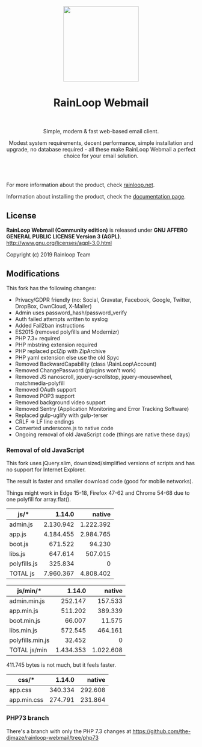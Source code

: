<div align="center">
  <a href="https://github.com/RainLoop/rainloop-webmail">
    <img width="200" heigth="200" src="https://www.rainloop.net/static/img/logo-256x256-tiny.png">
  </a>
  <br>
  <h1>RainLoop Webmail</h1>
  <br>
  <p>
    Simple, modern &amp; fast web-based email client.
  </p>
  <p>
    Modest system requirements, decent performance, simple installation and upgrade, no database required
    - all these make RainLoop Webmail a perfect choice for your email solution.
  </p>
  <h2></h2>
  <br>
</div>

For more information about the product, check [rainloop.net](http://www.rainloop.net/).

Information about installing the product, check the [documentation page](http://www.rainloop.net/docs/installation/).

## License

**RainLoop Webmail (Community edition)** is released under
**GNU AFFERO GENERAL PUBLIC LICENSE Version 3 (AGPL)**.
http://www.gnu.org/licenses/agpl-3.0.html

Copyright (c) 2019 Rainloop Team

## Modifications

This fork has the following changes:

* Privacy/GDPR friendly (no: Social, Gravatar, Facebook, Google, Twitter, DropBox, OwnCloud, X-Mailer)
* Admin uses password_hash/password_verify
* Auth failed attempts written to syslog
* Added Fail2ban instructions
* ES2015 (removed polyfills and Modernizr)
* PHP 7.3+ required
* PHP mbstring extension required
* PHP replaced pclZip with ZipArchive
* PHP yaml extension else use the old Spyc
* Removed BackwardCapability (class \RainLoop\Account)
* Removed ChangePassword (plugins won't work)
* Removed JS nanoscroll, jquery-scrollstop, jquery-mousewheel, matchmedia-polyfill
* Removed OAuth support
* Removed POP3 support
* Removed background video support
* Removed Sentry (Application Monitoring and Error Tracking Software)
* Replaced gulp-uglify with gulp-terser
* CRLF => LF line endings
* Converted underscore.js to native code
* Ongoing removal of old JavaScript code (things are native these days)

### Removal of old JavaScript

This fork uses jQuery.slim, downsized/simplified versions of scripts and has no support for Internet Explorer.

The result is faster and smaller download code (good for mobile networks).

Things might work in Edge 15-18, Firefox 47-62 and Chrome 54-68 due to one polyfill for array.flat().

|js/*       	|1.14.0   	|native   	|
|-----------	|--------:	|--------:	|
|admin.js    	|2.130.942	|1.222.392	|
|app.js      	|4.184.455	|2.984.765	|
|boot.js     	|  671.522	|   94.230	|
|libs.js     	|  647.614	|  507.015	|
|polyfills.js	|  325.834	|        0	|
|TOTAL js   	|7.960.367	|4.808.402	|

|js/min/*       	|1.14.0   	|native   	|
|---------------	|--------:	|--------:	|
|admin.min.js    	|  252.147	|  157.533	|
|app.min.js      	|  511.202	|  389.339	|
|boot.min.js     	|   66.007	|   11.575	|
|libs.min.js     	|  572.545	|  464.161	|
|polyfills.min.js	|   32.452	|        0	|
|TOTAL js/min   	|1.434.353	|1.022.608	|

411.745 bytes is not much, but it feels faster.

|css/*       	|1.14.0   	|native   	|
|--------------	|--------:	|--------:	|
|app.css    	|  340.334	|  292.608	|
|app.min.css	|  274.791	|  231.864	|


### PHP73 branch

There's a branch with only the PHP 7.3 changes at
https://github.com/the-djmaze/rainloop-webmail/tree/php73
